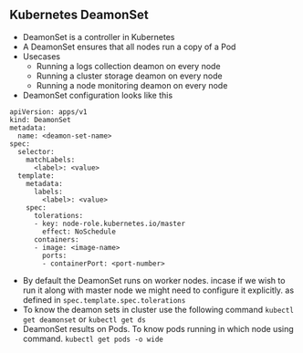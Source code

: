 ## Kubernetes DeamonSet

-   DeamonSet is a controller in Kubernetes
-   A DeamonSet ensures that all nodes run a copy of a Pod
-   Usecases
    -   Running a logs collection deamon on every node
    -   Running a cluster storage deamon on every node
    -   Running a node monitoring deamon on every node
-   DeamonSet configuration looks like this
```
apiVersion: apps/v1
kind: DeamonSet
metadata:
  name: <deamon-set-name>
spec:
  selector:
    matchLabels:
      <label>: <value>
  template:
    metadata:
      labels:
        <label>: <value>
    spec:
      tolerations:
      - key: node-role.kubernetes.io/master
        effect: NoSchedule
      containers:
      - image: <image-name>
        ports:
        - containerPort: <port-number>  
```
-   By default the DeamonSet runs on worker nodes. incase if we wish to run it along with master node we might need to configure it explicitly. as defined in ```spec.template.spec.tolerations```
-   To know the deamon sets in cluster use the following command ```kubectl get deamonset``` or ```kubectl get ds``` 
-   DeamonSet results on Pods. To know pods running in which node using command. ```kubectl get pods -o wide```